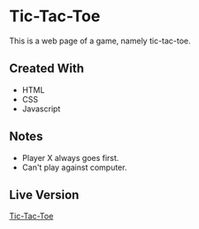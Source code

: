 # Tic-Tac-Toe
This is a web page of a game, namely tic-tac-toe.
## Created With
* HTML
* CSS
* Javascript
## Notes
* Player X always goes first.
* Can't play against computer.
## Live Version
[Tic-Tac-Toe](https://wangchowchow.github.io/tic-tac-toe/)
